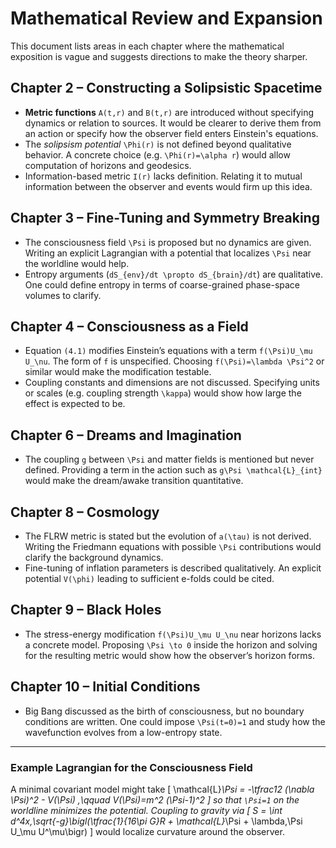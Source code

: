 # Mathematical Review and Expansion

This document lists areas in each chapter where the mathematical exposition is vague and suggests directions to make the theory sharper.

## Chapter 2 – Constructing a Solipsistic Spacetime
- **Metric functions** `A(t,r)` and `B(t,r)` are introduced without specifying dynamics or relation to sources. It would be clearer to derive them from an action or specify how the observer field enters Einstein's equations.
- The *solipsism potential* `\Phi(r)` is not defined beyond qualitative behavior. A concrete choice (e.g. `\Phi(r)=\alpha r`) would allow computation of horizons and geodesics.
- Information-based metric `I(r)` lacks definition. Relating it to mutual information between the observer and events would firm up this idea.

## Chapter 3 – Fine-Tuning and Symmetry Breaking
- The consciousness field `\Psi` is proposed but no dynamics are given. Writing an explicit Lagrangian with a potential that localizes `\Psi` near the worldline would help.
- Entropy arguments (`dS_{env}/dt \propto dS_{brain}/dt`) are qualitative. One could define entropy in terms of coarse-grained phase-space volumes to clarify.

## Chapter 4 – Consciousness as a Field
- Equation `(4.1)` modifies Einstein’s equations with a term `f(\Psi)U_\mu U_\nu`. The form of `f` is unspecified. Choosing `f(\Psi)=\lambda \Psi^2` or similar would make the modification testable.
- Coupling constants and dimensions are not discussed. Specifying units or scales (e.g. coupling strength `\kappa`) would show how large the effect is expected to be.

## Chapter 6 – Dreams and Imagination
- The coupling `g` between `\Psi` and matter fields is mentioned but never defined. Providing a term in the action such as `g\Psi \mathcal{L}_{int}` would make the dream/awake transition quantitative.

## Chapter 8 – Cosmology
- The FLRW metric is stated but the evolution of `a(\tau)` is not derived. Writing the Friedmann equations with possible `\Psi` contributions would clarify the background dynamics.
- Fine-tuning of inflation parameters is described qualitatively. An explicit potential `V(\phi)` leading to sufficient e-folds could be cited.

## Chapter 9 – Black Holes
- The stress-energy modification `f(\Psi)U_\mu U_\nu` near horizons lacks a concrete model. Proposing `\Psi \to 0` inside the horizon and solving for the resulting metric would show how the observer’s horizon forms.

## Chapter 10 – Initial Conditions
- Big Bang discussed as the birth of consciousness, but no boundary conditions are written. One could impose `\Psi(t=0)=1` and study how the wavefunction evolves from a low-entropy state.

---

### Example Lagrangian for the Consciousness Field
A minimal covariant model might take
\[
 \mathcal{L}_\Psi = -\tfrac12 (\nabla \Psi)^2 - V(\Psi) ,\qquad V(\Psi)=m^2 (\Psi-1)^2
\]
so that `\Psi=1` on the worldline minimizes the potential. Coupling to gravity via
\[
 S = \int d^4x\,\sqrt{-g}\bigl(\tfrac{1}{16\pi G}R + \mathcal{L}_\Psi + \lambda\,\Psi U_\mu U^\mu\bigr)
\]
would localize curvature around the observer.
